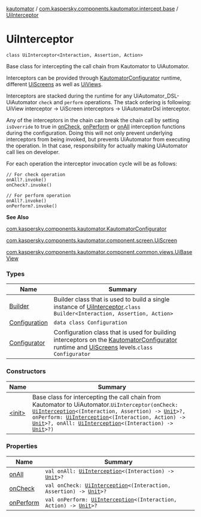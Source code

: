 [kautomator](../../index.md) / [com.kaspersky.components.kautomator.intercept.base](../index.md) / [UiInterceptor](./index.md)

# UiInterceptor

`class UiInterceptor<Interaction, Assertion, Action>`

Base class for intercepting the call chain from Kautomator to UiAutomator.

Interceptors can be provided through [KautomatorConfigurator](../../com.kaspersky.components.kautomator/-kautomator-configurator/index.md) runtime,
different [UiScreens](#) as well as [UiViews](../../com.kaspersky.components.kautomator.component.common.views/-ui-base-view/index.md).

Interceptors are stacked during the runtime for any UiAutomator_DSL-UiAutomator `check` and `perform` operations.
The stack ordering is following: UiView interceptor -&gt; UiScreen interceptors -&gt; UiAutomatorDsl interceptor.

Any of the interceptors in the chain can break the chain call by setting `isOverride` to true
in [onCheck](-builder/on-check.md), [onPerform](-builder/on-perform.md) or [onAll](-builder/on-all.md) interception
functions during the configuration. Doing this will not only prevent underlying
interceptors from being invoked, but prevents UiAutomator from executing the operation. In that case,
responsibility for actually making UiAutomator call lies on developer.

For each operation the interceptor invocation cycle will be as follows:

```
// For check operation
onAll?.invoke()
onCheck?.invoke()

// For perform operation
onAll?.invoke()
onPerform?.invoke()
```

**See Also**

[com.kaspersky.components.kautomator.KautomatorConfigurator](../../com.kaspersky.components.kautomator/-kautomator-configurator/index.md)

[com.kaspersky.components.kautomator.component.screen.UiScreen](#)

[com.kaspersky.components.kautomator.component.common.views.UiBaseView](../../com.kaspersky.components.kautomator.component.common.views/-ui-base-view/index.md)

### Types

| Name | Summary |
|---|---|
| [Builder](-builder/index.md) | Builder class that is used to build a single instance of [UiInterceptor](./index.md).`class Builder<Interaction, Assertion, Action>` |
| [Configuration](-configuration/index.md) | `data class Configuration` |
| [Configurator](-configurator/index.md) | Configuration class that is used for building interceptors on the [KautomatorConfigurator](../../com.kaspersky.components.kautomator/-kautomator-configurator/index.md) runtime and [UiScreens](#) levels.`class Configurator` |

### Constructors

| Name | Summary |
|---|---|
| [&lt;init&gt;](-init-.md) | Base class for intercepting the call chain from Kautomator to UiAutomator.`UiInterceptor(onCheck: `[`UiInterception`](../-ui-interception/index.md)`<(Interaction, Assertion) -> `[`Unit`](https://kotlinlang.org/api/latest/jvm/stdlib/kotlin/-unit/index.html)`>?, onPerform: `[`UiInterception`](../-ui-interception/index.md)`<(Interaction, Action) -> `[`Unit`](https://kotlinlang.org/api/latest/jvm/stdlib/kotlin/-unit/index.html)`>?, onAll: `[`UiInterception`](../-ui-interception/index.md)`<(Interaction) -> `[`Unit`](https://kotlinlang.org/api/latest/jvm/stdlib/kotlin/-unit/index.html)`>?)` |

### Properties

| Name | Summary |
|---|---|
| [onAll](on-all.md) | `val onAll: `[`UiInterception`](../-ui-interception/index.md)`<(Interaction) -> `[`Unit`](https://kotlinlang.org/api/latest/jvm/stdlib/kotlin/-unit/index.html)`>?` |
| [onCheck](on-check.md) | `val onCheck: `[`UiInterception`](../-ui-interception/index.md)`<(Interaction, Assertion) -> `[`Unit`](https://kotlinlang.org/api/latest/jvm/stdlib/kotlin/-unit/index.html)`>?` |
| [onPerform](on-perform.md) | `val onPerform: `[`UiInterception`](../-ui-interception/index.md)`<(Interaction, Action) -> `[`Unit`](https://kotlinlang.org/api/latest/jvm/stdlib/kotlin/-unit/index.html)`>?` |
